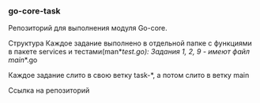 ### go-core-task
Репозиторий для выполнения модуля Go-core.

Структура
Каждое задание выполнено в отдельной папке с функциями в пакете services и тестами(man*_test.go):
Задания 1, 2, 9 - имеют файл main_*.go

Каждое задание слито в свою ветку task-*, а потом слито в ветку main

Ссылка на репозиторий 